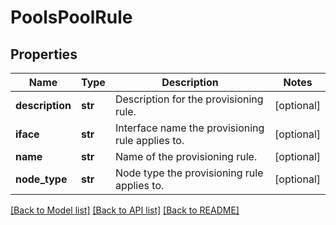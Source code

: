 # PoolsPoolRule

## Properties
Name | Type | Description | Notes
------------ | ------------- | ------------- | -------------
**description** | **str** | Description for the provisioning rule. | [optional] 
**iface** | **str** | Interface name the provisioning rule applies to. | [optional] 
**name** | **str** | Name of the provisioning rule. | [optional] 
**node_type** | **str** | Node type the provisioning rule applies to. | [optional] 

[[Back to Model list]](../README.md#documentation-for-models) [[Back to API list]](../README.md#documentation-for-api-endpoints) [[Back to README]](../README.md)


